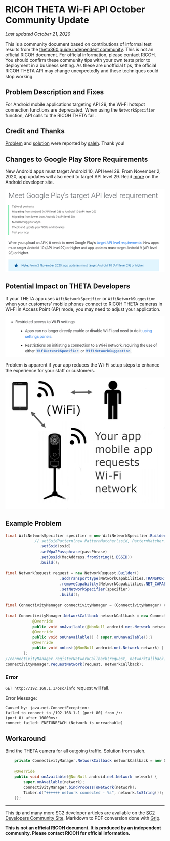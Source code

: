 # RICOH THETA Wi-Fi API October Community Update

_Last updated October 21, 2020_

This is a community document based on contributions of
informal test results 
from the [theta360.guide independent community](https://www2.theta360.guide/).  This is
not an official RICOH document.  For official information, please
contact RICOH. You should confirm these community tips with your
own tests prior to deployment in a business setting. As these are
unofficial tips, the official RICOH THETA API may change unexpectedly
and these techniques could stop working. 


## Problem Description and Fixes

For Android mobile applications targeting API 29, the Wi-Fi hotspot connection functions are deprecated.
When using the `NetworkSpecifier` function, API calls to the RICOH THETA fail.

## Credit and Thanks

[Problem](https://community.theta360.guide/t/solved-ricoh-theta-connection-issue-using-android-api-29/6127?u=craig) and [solution](https://community.theta360.guide/t/solved-ricoh-theta-connection-issue-using-android-api-29/6127/6?u=craig) were reported by [saleh](https://community.theta360.guide/u/saleh/summary). Thank you!

## Changes to Google Play Store Requirements

New Android apps must target Android 10, API level 29.  From November 2, 2020, app updates will also need
to target API level 29. Read [more](https://developer.android.com/distribute/best-practices/develop/target-sdk) on the Android developer site. 

![Google Play Target Requirements](images/api_target_requirements.png)

## Potential Impact on THETA Developers

If your THETA app uses `WifiNetworkSpecifier` or `WifiNetworkSuggestion` when your customers' mobile phones connect to RICOH THETA cameras in Wi-Fi in Access Point (AP) mode, you may need to adjust your application.

![Wi-Fi Restrictions](images/wifi_restrictions.png)

Problem is apparent if your app reduces the Wi-Fi setup steps to enhance the experience for your staff or customers.

![Wi-Fi Archiecture](images/network_architecture.png)

## Example Problem

```java
final WifiNetworkSpecifier specifier = new WifiNetworkSpecifier.Builder()
             //.setSsidPattern(new PatternMatcher(ssid, PatternMatcher.PATTERN_PREFIX))
               .setSsid(ssid)
               .setWpa2Passphrase(passPhrase)
               .setBssid(MacAddress.fromString(i.BSSID))
               .build();
               
final NetworkRequest request = new NetworkRequest.Builder()
                        .addTransportType(NetworkCapabilities.TRANSPORT_WIFI)
                        .removeCapability(NetworkCapabilities.NET_CAPABILITY_INTERNET)
                        .setNetworkSpecifier(specifier)
                        .build();

final ConnectivityManager connectivityManager = (ConnectivityManager) context.getSystemService(Context.CONNECTIVITY_SERVICE);

final ConnectivityManager.NetworkCallback networkCallback = new ConnectivityManager.NetworkCallback() {
            @Override
            public void onAvailable(@NonNull android.net.Network network) {super.onAvailable(network);}
            @Override
            public void onUnavailable() { super.onUnavailable();}
            @Override
            public void onLost(@NonNull android.net.Network network) { super.onLost(network);}
        };
//connectivityManager.registerNetworkCallback(request, networkCallback);
connectivityManager.requestNetwork(request, networkCallback);
```

### Error

`GET http://192.168.1.1/osc/info` request will fail.

Error Message:

```
Caused by: java.net.ConnectException: 
failed to connect to /192.168.1.1 (port 80) from /:: 
(port 0) after 10000ms: 
connect failed: ENETUNREACH (Network is unreachable)
```

## Workaround

Bind the THETA camera for all outgoing traffic. [Solution](https://community.theta360.guide/t/solved-ricoh-theta-connection-issue-using-android-api-29/6127/6?u=craig) from saleh.

```java
    private ConnectivityManager.NetworkCallback networkCallback = new ConnectivityManager.NetworkCallback() {

    @Override
    public void onAvailable(@NonNull android.net.Network network) {
        super.onAvailable(network);
        connectivityManager.bindProcessToNetwork(network);
        Timber.d("++++++ network connected - %s", network.toString());
    }};
```




---
This tip and many more SC2 developer articles are available on the 
[SC2 Developers Community Site](https://theta360.guide/special/sc2/).
Markdown to PDF conversion done with [Grip](https://github.com/joeyespo/grip). 

__This is not an official RICOH document. It is produced by
an independent community. Please contact RICOH for official
information.__ 